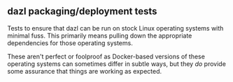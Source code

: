 dazl packaging/deployment tests
-------------------------------

Tests to ensure that dazl can be run on stock Linux operating systems with
minimal fuss. This primarily means pulling down the appropriate dependencies for
those operating systems.

These aren't perfect or foolproof as Docker-based versions of these operating
systems can sometimes differ in subtle ways, but they _do_ provide some
assurance that things are working as expected.
